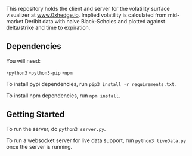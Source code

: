 This repository holds the client and server for the volatility surface visualizer at www.0xhedge.io. Implied volatility is calculated from mid-market Deribit data with naive Black-Scholes and plotted against delta/strike and time to expiration.

## Dependencies

You will need:

-`python3`
-`python3-pip`
-`npm`

To install pypi dependencies, run `pip3 install -r requirements.txt`.

To install npm dependencies, run `npm install`.

## Getting Started

To run the server, do `python3 server.py`.

To run a websocket server for live data support, run `python3 liveData.py` once the server is running.
